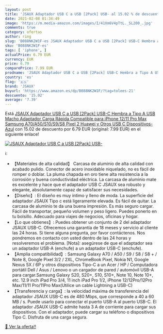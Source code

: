 ```yaml
---
layout: post
title: 'JSAUX Adaptador USB C a USB [2Pack] USB- al 15.02 % de descuento'
date: 2021-02-08 01:34:49
image: 'https://m.media-amazon.com/images/I/41Xm6V4pTtL._SL200_.jpg'
comments: true
category: ofertas
author: ring
slug: 'B088NK2W1F-es JSAUX Adaptador USB C a USB [2Pack] USB-C Hembra a Tipo A...'
sku: 'B088NK2W1F-es'
tags: [ 'iphone', ]
actualPrice: 6.79 EUR
currency: EUR
price: 6.79
comparePrice: 7.99 EUR
prodname: 'JSAUX Adaptador USB C a USB [2Pack] USB-C Hembra a Tipo A USB Macho Adaptador Carga Rápida Compatible para iPhone 12/11 Pro Max Samsung A70/A50/S10/S9/S8 Pixel 2 Huawei y Otros USB C Dispositivos-Azul'
country: 'es'
flag: '🇪🇸'
brand: 'JSAUX'
buyurl: 'https://www.amazon.es/dp/B088NK2W1F/?tag=tolees-21'
descuento: '15.02'
average: '7.39'
---
```


Está [JSAUX Adaptador USB C a USB [2Pack] USB-C Hembra a Tipo A USB Macho Adaptador Carga Rápida Compatible para iPhone 12/11 Pro Max Samsung A70/A50/S10/S9/S8 Pixel 2 Huawei y Otros USB C Dispositivos-Azul](https://www.amazon.es/dp/B088NK2W1F/?tag=tolees-21) con 15.02 de descuento por 6.79 EUR (original: 7.99 EUR) en el siguiente enlace!

[![JSAUX Adaptador USB C a USB [2Pack] USB-](https://m.media-amazon.com/images/I/41Xm6V4pTtL._SL200_.jpg)](https://www.amazon.es/dp/B088NK2W1F/?tag=tolees-21)

ℹ️:

- 【Materiales de alta calidad】 Carcasa de aluminio de alta calidad con acabado pulido. Conector de acero inoxidable niquelado, no es fácil de romper o doblar. La pluma chapada en oro tiene alta resistencia a la corrosión y buena conductividad eléctrica. La carcasa de aluminio mate es excelente y hace que el adaptador USB C JSAUX sea robusto y elegante, absolutamente capaz de satisfacer sus necesidades.
- 【Diseño】: El diseño es muy íntimo y lleno de moda. La superficie del adaptador JSAUX Tipo c está ligeramente elevada. Es fácil de quitar. La carcasa de aluminio te da una buena impresión. Es más seguro cargar. Fácil de transportar, pequeño volumen y peso ligero. Puedes ponerlo en tu bolsillo. Adecuado para viajes de negocios, oficinas y hogar.
- 【Lo que obtienes】: Puedes obtener un conjunto de 2 del adaptador JSAUX USB-C. Ofrecemos una garantía de 18 meses y servicio al cliente las 24 horas. Si tiene alguna pregunta, por favor contáctenos. Nos pondremos en contacto con usted dentro de las 24 horas y resolveremos el problema. [Nota]: asegúrese de que el adaptador sea un adaptador USB-A (enchufe) a un adaptador USB-C (enchufe).
- 【Amplia compatibilidad】: Samsung Galaxy A70 / A50 / S9 / S8 / S8 + / Note 8, Google Pixel 3/2 / 2XL, ChromeBook Pixel, Nokia N1, Google Nexus 5X / 6P y otros dispositivos Tipo-C a un Acer / HP / Computadora portátil Dell / Asus / Lenovo o un cargador de pared / automóvil USB-A para cargar.Samsung Galaxy S20, S20+, S10, S10+, Note 10, Note 10+, etc. 12.9 inch iPad Pro 3/4, 11 inch iPad Pro 1/2, iPhone 12/12Pro/12Pro Max/11/11 Pro/11Pro Max(Utilice un cable Lightning a USB-C)
- 【Transferencia y carga】: la velocidad máxima de transferencia del adaptador JSAUX USB-C es de 480 Mbps, que corresponde a 40 a 60 MB / s. Puede usarlo para conectar el puerto USB-A al puerto USB-C. El adaptador JSAUX USB-C admite hasta 3 A de corriente para cargar sus dispositivos. Con el adaptador, puede cargar su teléfono o dispositivos Tipo C. Disfruta de una carga segura.

[🛒 Ver la oferta!!](https://www.amazon.es/dp/B088NK2W1F/?tag=tolees-21)

